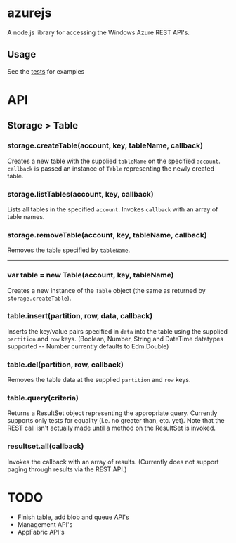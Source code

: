 # azurejs #
A node.js library for accessing the Windows Azure REST API's.

## Usage

See the [tests](azurejs/tree/master/test) for examples

# API

## Storage > Table

### storage.createTable(account, key, tableName, callback)

Creates a new table with the supplied `tableName` on the specified `account`.  `callback` is passed an instance of `Table` representing the newly created table.

### storage.listTables(account, key, callback)

Lists all tables in the specified `account`.  Invokes `callback` with an array of table names.

### storage.removeTable(account, key, tableName, callback)

Removes the table specified by `tableName`.

*** 

### var table = new Table(account, key, tableName)

Creates a new instance of the `Table` object (the same as returned by `storage.createTable`).

### table.insert(partition, row, data, callback)

Inserts the key/value pairs specified in `data` into the table using the supplied `partition` and `row` keys.  (Boolean, Number, String and DateTime datatypes supported -- Number currently defaults to Edm.Double)

### table.del(partition, row, callback)

Removes the table data at the supplied `partition` and `row` keys.

### table.query(criteria)

Returns a ResultSet object representing the appropriate query.  Currently supports only tests for equality (i.e. no greater than, etc. yet).  Note that the REST call isn't actually made until a method on the ResultSet is invoked.

### resultset.all(callback)

Invokes the callback with an array of results.  (Currently does not support paging through results via the REST API.)

# TODO

* Finish table, add blob and queue API's
* Management API's
* AppFabric API's
